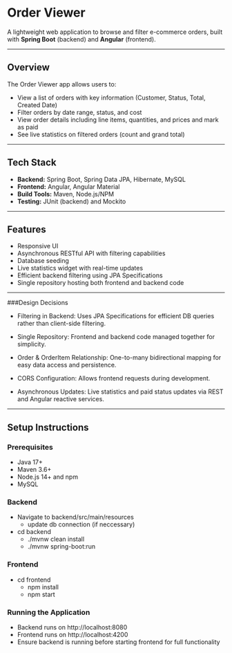 # Order Viewer

A lightweight web application to browse and filter e-commerce orders, built with **Spring Boot** (backend) and **Angular** (frontend).

---

## Overview

The Order Viewer app allows users to:

- View a list of orders with key information (Customer, Status, Total, Created Date)  
- Filter orders by date range, status, and cost   
- View order details including line items, quantities, and prices and mark as paid  
- See live statistics on filtered orders (count and grand total)  

---

## Tech Stack

- **Backend:** Spring Boot, Spring Data JPA, Hibernate, MySQL  
- **Frontend:** Angular, Angular Material 
- **Build Tools:** Maven, Node.js/NPM  
- **Testing:** JUnit (backend) and Mockito

---

## Features

- Responsive UI  
- Asynchronous RESTful API with filtering capabilities  
- Database seeding
- Live statistics widget with real-time updates  
- Efficient backend filtering using JPA Specifications  
- Single repository hosting both frontend and backend code

---

###Design Decisions

- Filtering in Backend: Uses JPA Specifications for efficient DB queries rather than client-side filtering.

- Single Repository: Frontend and backend code managed together for simplicity.

- Order & OrderItem Relationship: One-to-many bidirectional mapping for easy data access and persistence.

- CORS Configuration: Allows frontend requests during development.

- Asynchronous Updates: Live statistics and paid status updates via REST and Angular reactive services.

---

## Setup Instructions

### Prerequisites

- Java 17+  
- Maven 3.6+  
- Node.js 14+ and npm  
- MySQL 

### Backend

- Navigate to backend/src/main/resources
    - update db connection (if neccessary)
- cd backend
    -  ./mvnw clean install
    - ./mvnw spring-boot:run
 
### Frontend

- cd frontend
    - npm install
    - npm start
 
### Running the Application

- Backend runs on http://localhost:8080
- Frontend runs on http://localhost:4200
- Ensure backend is running before starting frontend for full functionality
